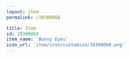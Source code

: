 ```yaml
---
layout: item
permalink: /10300068

title: Item
id: 10300068
item_name: 'Bunny Eyes'
icon_url: 'item/icon/customize/10300068.png'
---
```

